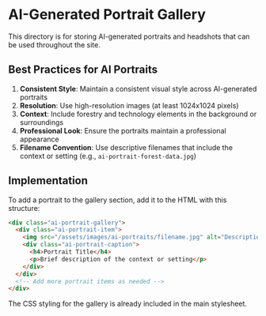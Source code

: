 # AI-Generated Portrait Gallery

This directory is for storing AI-generated portraits and headshots that can be used throughout the site.

## Best Practices for AI Portraits

1. **Consistent Style**: Maintain a consistent visual style across AI-generated portraits
2. **Resolution**: Use high-resolution images (at least 1024x1024 pixels)
3. **Context**: Include forestry and technology elements in the background or surroundings
4. **Professional Look**: Ensure the portraits maintain a professional appearance
5. **Filename Convention**: Use descriptive filenames that include the context or setting (e.g., `ai-portrait-forest-data.jpg`)

## Implementation

To add a portrait to the gallery section, add it to the HTML with this structure:

```html
<div class="ai-portrait-gallery">
  <div class="ai-portrait-item">
    <img src="/assets/images/ai-portraits/filename.jpg" alt="Description of portrait">
    <div class="ai-portrait-caption">
      <h4>Portrait Title</h4>
      <p>Brief description of the context or setting</p>
    </div>
  </div>
  <!-- Add more portrait items as needed -->
</div>
```

The CSS styling for the gallery is already included in the main stylesheet.